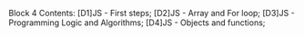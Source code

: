 Block 4 Contents:
[D1]JS - First steps;
[D2]JS - Array and For loop;
[D3]JS - Programming Logic and Algorithms;
[D4]JS - Objects and functions;
